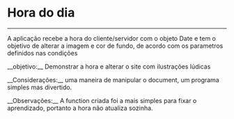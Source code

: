 <h1>Hora do dia </h1>
<hr>
<p>A aplicação recebe a hora do cliente/servidor com o objeto Date e tem o objetivo de alterar a imagem e cor de fundo, de acordo com os parametros definidos nas condições  </p>
<p>__objetivo:__ Demonstrar a hora e alterar o site com ilustrações lúdicas </p>
<p>__Considerações:__  uma maneira de manipular o document, um programa simples mas divertido. </p>
<p>__Observações:__  A function criada foi a mais simples para fixar o aprendizado, portanto a hora não atualiza sozinha. </p>
